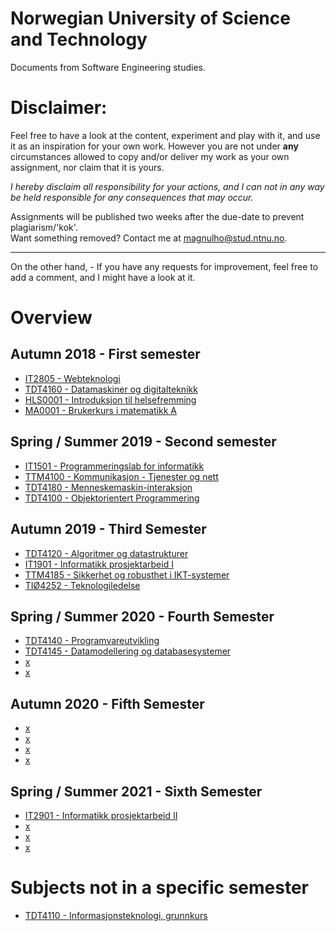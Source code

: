 # Norwegian University of Science and Technology
Documents from Software Engineering studies.

# Disclaimer:  
Feel free to have a look at the content, experiment and play with it, and use it as an inspiration for your own work. However you are not under **any** circumstances allowed to copy and/or deliver my work as your own assignment, nor claim that it is yours.

*I hereby disclaim all responsibility for your actions, and I can not in any way be held responsible for any consequences that may occur.*

Assignments will be published two weeks after the due-date to prevent plagiarism/'kok'.  
Want something removed? Contact me at <magnulho@stud.ntnu.no>.

<hr>

On the other hand, - If you have any requests for improvement, feel free to add a comment, and I might have a look at it.

# Overview

## Autumn 2018 - First semester
- [IT2805 - Webteknologi](https://github.com/Lekesoldat/NTNU/tree/master/IT2805%20-%20Webteknologi)
- [TDT4160 -  Datamaskiner og digitalteknikk](https://github.com/Lekesoldat/NTNU/tree/master/TDT4160%20-%20Datamaskiner%20og%20digitalteknikk/)
- [HLS0001 - Introduksjon til helsefremming](https://github.com/Lekesoldat/NTNU/tree/master/HLS0001%20-%20Introduksjon%20til%20helsefremming)
- [MA0001 - Brukerkurs i matematikk A](https://wiki.math.ntnu.no/ma0001)


## Spring / Summer 2019 - Second semester
- [IT1501 - Programmeringslab for informatikk](https://github.com/Lekesoldat/NTNU/tree/master/IT1501%20-%20Programmeringslab%20for%20informatikk)
- [TTM4100 - Kommunikasjon - Tjenester og nett](https://github.com/Lekesoldat/NTNU/tree/master/TTM4100%20-%20Kommunikasjon%20-%20Tjenester%20og%20nett)
- [TDT4180 - Menneskemaskin-interaksjon](https://github.com/Lekesoldat/NTNU/tree/master/TDT4180%20-%20Menneskemaskin-interaksjon)
- [TDT4100 - Objektorientert Programmering](https://github.com/Lekesoldat/NTNU/tree/master/TDT4100%20-%20Objektorientert%20Programmering)

## Autumn 2019 - Third Semester
- [TDT4120 - Algoritmer og datastrukturer](https://github.com/Lekesoldat/NTNU/tree/master/TDT4120%20-%20Algoritmer%20og%20Datastrukturer/)
- [IT1901 - Informatikk prosjektarbeid I]()
- [TTM4185 - Sikkerhet og robusthet i IKT-systemer]()
- [TIØ4252 - Teknologiledelse]()

## Spring / Summer 2020 - Fourth Semester
- [TDT4140 - Programvareutvikling]()
- [TDT4145 - Datamodellering og databasesystemer](https://github.com/Lekesoldat/NTNU/tree/master/TDT4145%20-%20Datamodellering%20og%20databasesystemer)
- [x]()
- [x]()

## Autumn 2020 - Fifth Semester
- [x]()
- [x]()
- [x]()
- [x]()

## Spring / Summer 2021 - Sixth Semester
- [IT2901 - Informatikk prosjektarbeid II]()
- [x]()
- [x]()
- [x]()

# Subjects not in a specific semester
- [TDT4110 - Informasjonsteknologi, grunnkurs](https://github.com/Lekesoldat/NTNU/tree/master/TDT4110%20-%20Informasjonsteknologi%2C%20grunnkurs)
